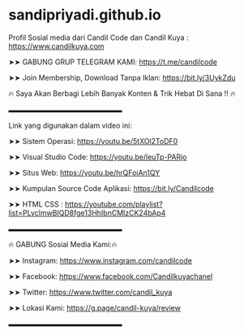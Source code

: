 # sandipriyadi.github.io
Profil Sosial media dari Candil Code dan Candil Kuya : https://www.candilkuya.com

➤➤ GABUNG GRUP TELEGRAM KAMI: https://t.me/candilcode

➤➤ Join Membership, Download Tanpa Iklan: https://bit.ly/3UykZdu

🔥 Saya Akan Berbagi Lebih Banyak Konten & Trik Hebat Di Sana !! 🔥

▬▬▬▬▬▬▬▬▬▬▬▬▬▬▬▬

Link yang digunakan dalam video ini:

➤➤ Sistem Operasi: https://youtu.be/5tXOl2ToDF0

➤➤ Visual Studio Code: https://youtu.be/leuTp-PARjo

➤➤ Situs Web: https://youtu.be/hrQFoiAn1QY

➤➤ Kumpulan Source Code Aplikasi: https://bit.ly/Candilcode

➤➤ HTML CSS : https://youtube.com/playlist?list=PLvclmwBIQD8fge13HhIbnCMlzCK24bAp4

▬▬▬▬▬▬▬▬▬▬▬▬▬▬▬▬

🔥 GABUNG Sosial Media Kami:🔥

➤➤ Instagram: https://www.instagram.com/candilcode

➤➤ Facebook: https://www.facebook.com/Candilkuyachanel

➤➤ Twitter: https://www.twitter.com/candil_kuya

➤➤ Lokasi Kami: https://g.page/candil-kuya/review

▬▬▬▬▬▬▬▬▬▬▬▬▬▬▬▬
